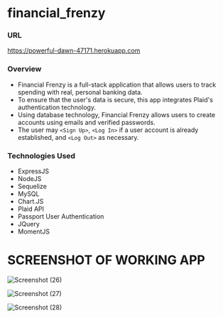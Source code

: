 # financial_frenzy

### URL
https://powerful-dawn-47171.herokuapp.com



### Overview

* Financial Frenzy is a full-stack application that allows users to track spending with real, personal banking data. 
* To ensure that the user's data is secure, this app integrates Plaid's authentication technology.
* Using database technology, Financial Frenzy allows users to create accounts using emails and verified passwords.
* The user may `<Sign Up>`, `<Log In>` if a user account is already established, and `<Log Out>` as necessary.
 
### Technologies Used

* ExpressJS
* NodeJS
* Sequelize
* MySQL
* Chart.JS
* Plaid API
* Passport User Authentication
* JQuery
* MomentJS



# SCREENSHOT OF WORKING APP

![Screenshot (26)](https://user-images.githubusercontent.com/53095806/69685875-ea8f9b80-108b-11ea-871b-490ce88c6235.png)



![Screenshot (27)](https://user-images.githubusercontent.com/53095806/69685879-ecf1f580-108b-11ea-9b68-45a9f4780c64.png)




![Screenshot (28)](https://user-images.githubusercontent.com/53095806/69685883-f11e1300-108b-11ea-9b25-40fe03aaf94a.png)
